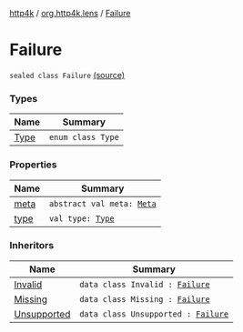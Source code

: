 [http4k](../../index.md) / [org.http4k.lens](../index.md) / [Failure](./index.md)

# Failure

`sealed class Failure` [(source)](https://github.com/http4k/http4k/blob/master/http4k-core/src/main/kotlin/org/http4k/lens/lensFailure.kt#L16)

### Types

| Name | Summary |
|---|---|
| [Type](-type/index.md) | `enum class Type` |

### Properties

| Name | Summary |
|---|---|
| [meta](meta.md) | `abstract val meta: `[`Meta`](../-meta/index.md) |
| [type](type.md) | `val type: `[`Type`](-type/index.md) |

### Inheritors

| Name | Summary |
|---|---|
| [Invalid](../-invalid/index.md) | `data class Invalid : `[`Failure`](./index.md) |
| [Missing](../-missing/index.md) | `data class Missing : `[`Failure`](./index.md) |
| [Unsupported](../-unsupported/index.md) | `data class Unsupported : `[`Failure`](./index.md) |
